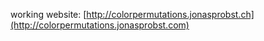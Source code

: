 working website: [http://colorpermutations.jonasprobst.ch](http://colorpermutations.jonasprobst.com)
